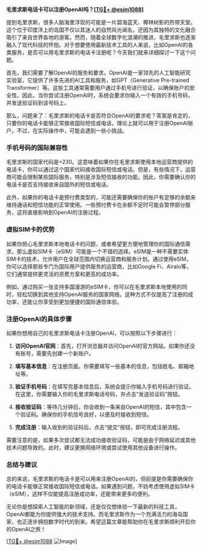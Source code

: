 **毛里求斯电话卡可以注册OpenAI吗？[[TG💪+ @esim1088](https://t.me/s/esim1088)]**

提到毛里求斯，很多人脑海里浮现的可能是一片碧海蓝天、椰林树影的热带天堂。这个位于印度洋上的岛国不仅以其迷人的自然风光闻名，还因为其独特的文化融合吸引了来自世界各地的游客。然而，随着全球数字化浪潮的推进，毛里求斯也逐渐融入了现代科技的怀抱。对于想要使用最新技术工具的人来说，比如OpenAI的各类服务，是否可以用毛里求斯的电话卡注册呢？今天我们就来详细探讨一下这个问题。

首先，我们需要了解OpenAI的服务和要求。OpenAI是一家领先的人工智能研究实验室，它提供了许多先进的AI工具和服务，如GPT（Generative Pre-trained Transformer）等。这些工具通常需要用户通过手机号进行验证，以确保账户的安全性。因此，当你尝试注册OpenAI时，系统会要求你输入一个有效的手机号码，并发送验证码到该号码上。

那么，问题来了：毛里求斯的电话卡是否符合OpenAI的要求呢？答案是肯定的，只要你的电话卡能够正常接收国际短信或电话，理论上就可以用于注册OpenAI账户。不过，在实际操作中，可能会遇到一些小挑战。

### **手机号码的国际兼容性**

毛里求斯的国家代码是+230。这意味着如果你在毛里求斯使用本地运营商提供的电话卡，你可以通过这个国家代码接收国际短信或电话。但是，有些情况下，运营商可能会限制某些国际服务，特别是涉及短信接收的功能。因此，你需要确认你的电话卡是否支持接收来自国外的短信或电话。

此外，如果你的电话卡是预付费类型的，可能还需要确保你的账户有足够的余额来维持通话和短信功能的正常使用。一些预付费卡在余额不足时可能会暂停部分服务，这将直接影响到OpenAI的注册过程。

### **虚拟SIM卡的优势**

如果你担心毛里求斯本地电话卡的问题，或者希望更方便地管理你的国际通信需求，那么虚拟SIM卡（eSIM）可能是一个不错的选择。eSIM是一种不需要实体SIM卡的技术，允许用户在全球范围内切换运营商和服务计划。通过使用eSIM，你可以选择那些专门为国际用户提供服务的运营商，比如Google Fi、Airalo等，它们通常提供更灵活的资费方案和更高的成功率。

例如，通过购买一张支持多国漫游的eSIM卡，你可以在毛里求斯本地使用的同时，轻松切换到其他支持OpenAI服务的国家网络。这种方式不仅提高了注册的成功率，还能让你享受到更加便捷的国际通信体验。

### **注册OpenAI的具体步骤**

如果你想用自己的毛里求斯电话卡注册OpenAI，可以按照以下步骤进行：

1. **访问OpenAI官网**：首先，打开浏览器并访问OpenAI的官方网站。如果你还没有账号，需要先创建一个新账户。
   
2. **填写基本信息**：在注册页面，你需要填写一些基本的信息，包括姓名、邮箱地址等。

3. **验证手机号码**：在填写完基本信息后，系统会提示你输入手机号码进行验证。在这里，你需要输入你的毛里求斯电话号码，并点击“发送验证码”按钮。

4. **接收验证码**：等待几分钟后，你会收到一条来自OpenAI的短信，其中包含一个验证码。确保你的手机信号良好，以便及时接收到短信。

5. **完成注册**：输入收到的验证码后，点击“提交”按钮，即可完成注册流程。

需要注意的是，如果多次尝试都无法成功接收验证码，可能是由于网络延迟或其他技术问题导致的。此时，建议更换网络环境或尝试使用其他设备进行操作。

### **总结与建议**

总的来说，毛里求斯的电话卡是可以用来注册OpenAI的，但前提是你需要确保你的电话卡能够正常接收国际短信或电话。如果遇到问题，不妨考虑使用虚拟SIM卡（eSIM），这样不仅能提高注册成功率，还能带来更多的便利。

无论你是想探索人工智能的新领域，还是仅仅想体验一下最新的科技工具，OpenAI都能为你提供强大的技术支持。而毛里求斯作为一个充满活力的海岛国家，也正逐步拥抱数字时代的到来。希望这篇文章能帮助你在毛里求斯顺利开启你的OpenAI之旅！

[[TG💪+ @esim1088](https://t.me/s/esim1088) ![Image](https://i.postimg.cc/4NQfJmqS/Snipaste-2025-05-13-00-14-12.png)]